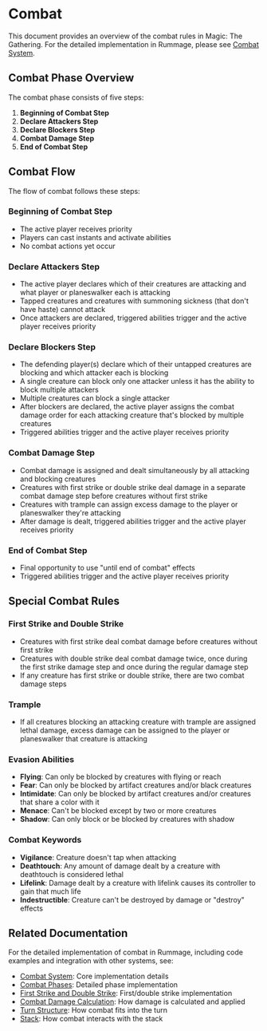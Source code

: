 # Combat

This document provides an overview of the combat rules in Magic: The Gathering. For the detailed implementation in Rummage, please see [Combat System](../mtg_core/combat/index.md).

## Combat Phase Overview

The combat phase consists of five steps:

1. **Beginning of Combat Step**
2. **Declare Attackers Step**
3. **Declare Blockers Step**
4. **Combat Damage Step**
5. **End of Combat Step**

## Combat Flow

The flow of combat follows these steps:

### Beginning of Combat Step

- The active player receives priority
- Players can cast instants and activate abilities
- No combat actions yet occur

### Declare Attackers Step

- The active player declares which of their creatures are attacking and what player or planeswalker each is attacking
- Tapped creatures and creatures with summoning sickness (that don't have haste) cannot attack
- Once attackers are declared, triggered abilities trigger and the active player receives priority

### Declare Blockers Step

- The defending player(s) declare which of their untapped creatures are blocking and which attacker each is blocking
- A single creature can block only one attacker unless it has the ability to block multiple attackers
- Multiple creatures can block a single attacker
- After blockers are declared, the active player assigns the combat damage order for each attacking creature that's blocked by multiple creatures
- Triggered abilities trigger and the active player receives priority

### Combat Damage Step

- Combat damage is assigned and dealt simultaneously by all attacking and blocking creatures
- Creatures with first strike or double strike deal damage in a separate combat damage step before creatures without first strike
- Creatures with trample can assign excess damage to the player or planeswalker they're attacking
- After damage is dealt, triggered abilities trigger and the active player receives priority

### End of Combat Step

- Final opportunity to use "until end of combat" effects
- Triggered abilities trigger and the active player receives priority

## Special Combat Rules

### First Strike and Double Strike

- Creatures with first strike deal combat damage before creatures without first strike
- Creatures with double strike deal combat damage twice, once during the first strike damage step and once during the regular damage step
- If any creature has first strike or double strike, there are two combat damage steps

### Trample

- If all creatures blocking an attacking creature with trample are assigned lethal damage, excess damage can be assigned to the player or planeswalker that creature is attacking

### Evasion Abilities

- **Flying**: Can only be blocked by creatures with flying or reach
- **Fear**: Can only be blocked by artifact creatures and/or black creatures
- **Intimidate**: Can only be blocked by artifact creatures and/or creatures that share a color with it
- **Menace**: Can't be blocked except by two or more creatures
- **Shadow**: Can only block or be blocked by creatures with shadow

### Combat Keywords

- **Vigilance**: Creature doesn't tap when attacking
- **Deathtouch**: Any amount of damage dealt by a creature with deathtouch is considered lethal
- **Lifelink**: Damage dealt by a creature with lifelink causes its controller to gain that much life
- **Indestructible**: Creature can't be destroyed by damage or "destroy" effects

## Related Documentation

For the detailed implementation of combat in Rummage, including code examples and integration with other systems, see:

- [Combat System](../mtg_core/combat/index.md): Core implementation details
- [Combat Phases](../mtg_core/combat/combat_phases.md): Detailed phase implementation
- [First Strike and Double Strike](../mtg_core/combat/first_strike.md): First/double strike implementation
- [Combat Damage Calculation](../mtg_core/combat/damage_calculation.md): How damage is calculated and applied
- [Turn Structure](../mtg_core/turn_structure/index.md): How combat fits into the turn
- [Stack](../mtg_core/stack/index.md): How combat interacts with the stack 